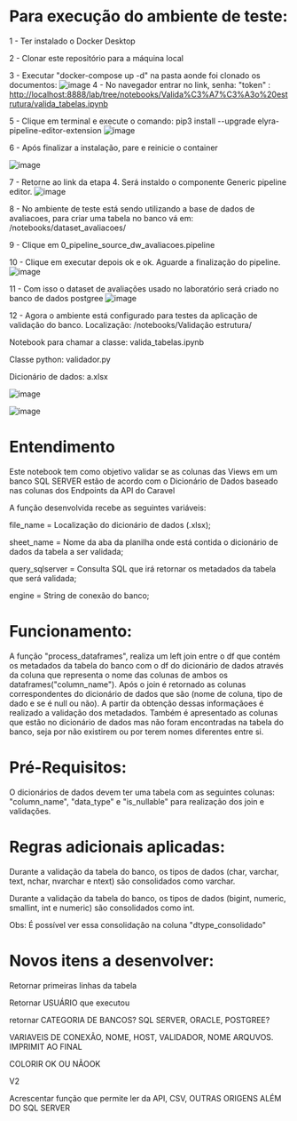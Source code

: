 # Para execução do ambiente de teste:
1 - Ter instalado o Docker Desktop

2 - Clonar este repositório para a máquina local

3 - Executar "docker-compose up -d" na pasta aonde foi clonado os documentos:
![image](https://github.com/matheu-spereira/validador/assets/33911601/8f970f40-d273-4e63-b334-0ca88d2bf715)
4 - No navegador entrar no link, senha: "token" : [http://localhost:8888/lab/tree/notebooks/Valida%C3%A7%C3%A3o%20estrutura/valida_tabelas.ipynb](http://localhost:8888/lab/tree/notebooks)

5 - Clique em terminal e execute o comando: pip3 install --upgrade elyra-pipeline-editor-extension
![image](https://github.com/matheu-spereira/validador/assets/33911601/bff78289-7ef0-4ec8-8f6e-ef3c9cbd8c49)

6 - Após finalizar a instalação, pare e reinicie o container

![image](https://github.com/matheu-spereira/validador/assets/33911601/776f3f27-590c-4925-97ff-19f9044cd40d)

7 - Retorne ao link da etapa 4. Será instaldo o componente Generic pipeline editor.
![image](https://github.com/matheu-spereira/validador/assets/33911601/2e63f64c-1c4f-4af0-a62f-f1f407a28a78)

8 - No ambiente de teste está sendo utilizando a base de dados de avaliacoes, para criar uma tabela no banco vá em: /notebooks/dataset_avaliacoes/

9 - Clique em 0_pipeline_source_dw_avaliacoes.pipeline

10 - Clique em executar depois ok e ok. Aguarde a finalização do pipeline.
![image](https://github.com/matheu-spereira/validador/assets/33911601/357f8da5-d464-4c33-a3db-e6131bb74d42)

11 -  Com isso o dataset de avaliações usado no laboratório será criado no banco de dados postgree
![image](https://github.com/matheu-spereira/validador/assets/33911601/27f5fdf7-0da5-40d5-b380-e1bb1e5f9583)

12 - Agora o ambiente está configurado para testes da aplicação de validação do banco.
Localização: /notebooks/Validação estrutura/

Notebook para chamar a classe: valida_tabelas.ipynb

Classe python: validador.py

Dicionário de dados: a.xlsx

![image](https://github.com/matheu-spereira/validador/assets/33911601/513c5c60-e654-420b-8b55-8af1ef2e2740)

![image](https://github.com/matheu-spereira/validador/assets/33911601/50ad0a06-346a-461f-bc69-b05ebacee7d0)




# Entendimento 
 Este notebook tem como objetivo validar se as colunas das Views em um banco SQL SERVER estão de acordo com o Dicionário de Dados baseado nas colunas dos Endpoints da API do Caravel
 
 A função desenvolvida recebe as seguintes variáveis:
 
 file_name = Localização do dicionário de dados (.xlsx);
 
 sheet_name = Nome da aba da planilha onde está contida o dicionário de dados da tabela a ser validada;
 
 query_sqlserver = Consulta SQL que irá retornar os metadados da tabela que será validada;
 
 engine = String de conexão do banco;

# Funcionamento:
 A função "process_dataframes", realiza um left join entre o df que contém os metadados da tabela do banco com o df do dicionário de dados através da coluna que representa o nome das colunas de ambos os dataframes("column_name"). Após o join é retornado as colunas correspondentes do dicionário de dados que são (nome de coluna, tipo de dado e se é null ou não). A partir da obtenção dessas informaçãoes é realizado a validação dos metadados. Também é apresentado as colunas que estão no dicionário de dados mas não foram encontradas na tabela do banco, seja por não existirem ou por terem nomes diferentes entre si.

# Pré-Requisitos:

 O dicionários de dados devem ter uma tabela com as seguintes colunas: "column_name", "data_type" e "is_nullable" para realização dos join e validações.

# Regras adicionais aplicadas:

 Durante a validação da tabela do banco, os tipos de dados (char, varchar, text, nchar, nvarchar e ntext) são consolidados como varchar.
 
 Durante a validação da tabela do banco, os tipos de dados (bigint, numeric, smallint, int e numeric) são consolidados como int.
 
 Obs: É possível ver essa consolidação na coluna "dtype_consolidado"

# Novos itens a desenvolver:

Retornar primeiras linhas da tabela

Retornar USUÁRIO que executou

retornar CATEGORIA DE BANCOS? SQL SERVER, ORACLE, POSTGREE?

VARIAVEIS DE CONEXÃO, NOME, HOST, VALIDADOR, NOME ARQUVOS. IMPRIMIT AO FINAL

COLORIR OK OU NÃOOK

V2

Acrescentar função que permite ler da API, CSV, OUTRAS ORIGENS ALÉM DO SQL SERVER
